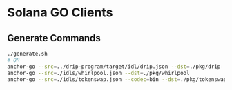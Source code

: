 # Solana GO Clients

## Generate Commands

```bash
./generate.sh
# OR
anchor-go --src=../drip-program/target/idl/drip.json --dst=./pkg/drip
anchor-go --src=./idls/whirlpool.json --dst=./pkg/whirlpool
anchor-go --src=./idls/tokenswap.json --codec=bin --dst=./pkg/tokenswap
```
